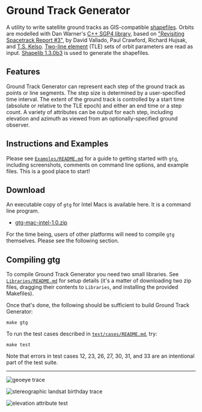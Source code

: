 # Ground Track Generator

A utility to write satellite ground tracks as GIS-compatible [shapefiles](https://en.wikipedia.org/wiki/Shapefile). Orbits are modelled with Dan Warner's [C++ SGP4 library](http://www.danrw.com/sgp4-satellite.php), based on ["Revisiting Spacetrack Report #3"](http://www.celestrak.com/publications/AIAA/2006-6753/), by David Vallado, Paul Crawford, Richard Hujsak, and [T.S. Kelso](http://www.celestrak.com/webmaster.asp). [Two-line element](http://celestrak.com/NORAD/elements/) (TLE) sets of orbit parameters are read as input. [Shapelib 1.3.0b3](http://shapelib.maptools.org/) is used to generate the shapefiles. 

## Features

Ground Track Generator can represent each step of the ground track as points or line segments. The step size is determined by a user-specified time interval. The extent of the ground track is controlled by a start time (absolute or relative to the TLE epoch) and either an end time or a step count. A variety of attributes can be output for each step, including elevation and azimuth as viewed from an optionally-specified ground observer.

## Instructions and Examples

Please see [`Examples/README.md`](https://github.com/anoved/Ground-Track-Generator/blob/master/Examples/README.md) for a guide to getting started with `gtg`, including screenshots, comments on command line options, and example files. This is a good place to start!

## Download

An executable copy of `gtg` for Intel Macs is available here. It is a command line program.

- [gtg-mac-intel-1.0.zip](https://github.com/anoved/Ground-Track-Generator/blob/master/Builds/gtg-mac-intel-1.0.zip)

For the time being, users of other platforms will need to compile `gtg` themselves. Please see the following section.

## Compiling gtg

To compile Ground Track Generator you need two small libraries. See [`Libraries/README.md`](https://github.com/anoved/Ground-Track-Generator/blob/master/Libraries/README.md) for setup details (it's a matter of downloading two zip files, dragging their contents to `Libraries`, and installing the provided Makefiles).

Once that's done, the following should be sufficient to build Ground Track Generator:

	make gtg

To run the test cases described in [`test/cases/README.md`](https://github.com/anoved/Ground-Track-Generator/blob/master/test/cases/README.md), try:

	make test

Note that errors in test cases 12, 23, 26, 27, 30, 31, and 33 are an intentional part of the test suite.

---

![geoeye trace](https://github.com/anoved/Ground-Track-Generator/blob/master/Examples/Images/4.png?raw=true)

![stereographic landsat birthday trace](https://github.com/anoved/Ground-Track-Generator/raw/master/test/images/ls83.png)

![elevation attribute test](https://github.com/anoved/Ground-Track-Generator/blob/master/test/images/elevation-trace.png?raw=true)
